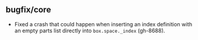 ## bugfix/core

* Fixed a crash that could happen when inserting an index definition with an
  empty parts list directly into `box.space._index` (gh-8688).
